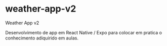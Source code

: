 # weather-app-v2
Weather App v2

Desenvolvimento de app em React Native / Expo para colocar em pratica o conhecimento adiquirido em aulas. 
